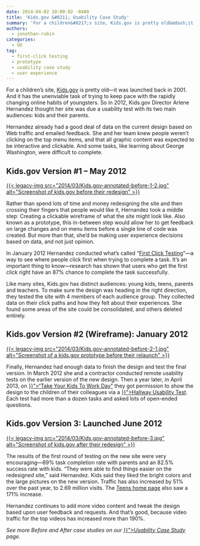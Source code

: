 ```yaml
---
date: 2014-04-02 10:00:02 -0400
title: 'Kids.gov &#8211; Usability Case Study'
summary: 'For a children&#8217;s site, Kids.gov is pretty old&mdash;it was launched back in 2001. And it has the unenviable task of trying to keep pace with the rapidly changing online habits of youngsters. So in 2012, Kids.gov Director Arlene Hernandez thought her site was due a usability test with its two main audiences: kids and their'
authors:
  - jonathan-rubin
categories:
  - UX
tag:
  - first-click testing
  - prototype
  - usability case study
  - user experience
---
```


<p dir="ltr">
  For a children&#8217;s site, <a href="http://kids.usa.gov/">Kids.gov</a> is pretty old—it was launched back in 2001. And it has the unenviable task of trying to keep pace with the rapidly changing online habits of youngsters. So in 2012, Kids.gov Director Arlene Hernandez thought her site was due a usability test with its two main audiences: kids and their parents.
</p>

<p dir="ltr">
  Hernandez already had a good deal of data on the current design based on Web traffic and emailed feedback. She and her team knew people weren&#8217;t clicking on the top menu items, and that all graphic content was expected to be interactive and clickable. And some tasks, like learning about George Washington, were difficult to complete.
</p>

## **Kids.gov Version #1 &#8211; May 2012**

[{{< legacy-img src="2014/03/Kids.gov-annotated-before-1-2.jpg" alt="Screenshot of kids.gov before their redesign" >}}](https://s3.amazonaws.com/sitesusa/wp-content/uploads/sites/212/2014/03/Kids.gov-annotated-before-1-2.jpg)

<p dir="ltr">
  Rather than spend lots of time and money redesigning the site and then crossing their fingers that people would like it, Hernandez took a middle step: Creating a clickable wireframe of what the site might look like. Also known as a prototype, this in-between step would allow her to get feedback on large changes and on menu items before a single line of code was created. But more than that, she’d be making user experience decisions based on data, and not just opinion.
</p>

<p dir="ltr">
  In January 2012 Hernandez conducted what’s called “<a href="http://www.usability.gov/how-to-and-tools/methods/first-click-testing.html">First Click Testing</a>”—a way to see where people click first when trying to complete a task. It’s an important thing to know—research has shown that users who get the first click right have an 87% chance to complete the task successfully.
</p>

<p dir="ltr">
  Like many sites, Kids.gov has distinct audiences: young kids, teens, parents and teachers. To make sure the design was heading in the right direction, they tested the site with 4 members of each audience group. They collected data on their click paths and how they felt about their experiences. She found some areas of the site could be consolidated, and others deleted entirely.
</p>

## **Kids.gov Version #2 (Wireframe): January 2012**

[{{< legacy-img src="2014/03/Kids.gov-annotated-before-2-1.jpg" alt="Screenshot of a kids.gov prototype before their relaunch" >}}](https://s3.amazonaws.com/sitesusa/wp-content/uploads/sites/212/2014/03/Kids.gov-annotated-before-2-1.jpg)

<p dir="ltr">
  Finally, Hernandez had enough data to finish the design and test the final version. In March 2012 she and a contractor conducted remote usability tests on the earlier version of the new design. Then a year later, in April 2013, on <a href="{{< relref "2013-04-26-how-to-do-usability-testing-with-kids.md" >}}">“Take Your Kids To Work Day”</a> they got permission to show the design to the children of their colleagues via a <a href="{{< relref "2014-02-19-10-tips-for-better-hallway-usability-testing.md" >}}">Hallway Usability Test</a>. Each test had more than a dozen tasks and asked lots of open-ended questions.
</p>

## **Kids.gov Version 3: Launched June 2012**

[{{< legacy-img src="2014/03/Kids.gov-annotated-before-3.jpg" alt="Screenshot of kids.gov after their redesign" >}}](https://s3.amazonaws.com/sitesusa/wp-content/uploads/sites/212/2014/03/Kids.gov-annotated-before-3.jpg)

<p dir="ltr">
  The results of the first round of testing on the new site were very encouraging—89% task completion rate with parents and an 82.5% success rate with kids. “They were able to find things easier on the redesigned site,” said Hernandez. Kids said they liked the bright colors and the large pictures on the new version. Traffic has also increased by 51% over the past year, to 2.69 million visits. The <a href="http://kids.usa.gov/teens-home/index.html">Teens home page</a> also saw a 171% increase.
</p>

<p dir="ltr">
  Hernandez continues to add more video content and tweak the design based upon user feedback and requests. And that’s good, because video traffic for the top videos has increased more than 190%.
</p>

<p dir="ltr">
  <em>See more Before and After case studies on our <a href="{{< relref "government-usability-case-studies.md" >}}">Usability Case Study</a> page.</em>
</p>